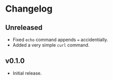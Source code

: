 # Changelog

## Unreleased

- Fixed `echo` command appends `=` accidentially.
- Added a very simple `curl` command.

## v0.1.0

- Initial release.
